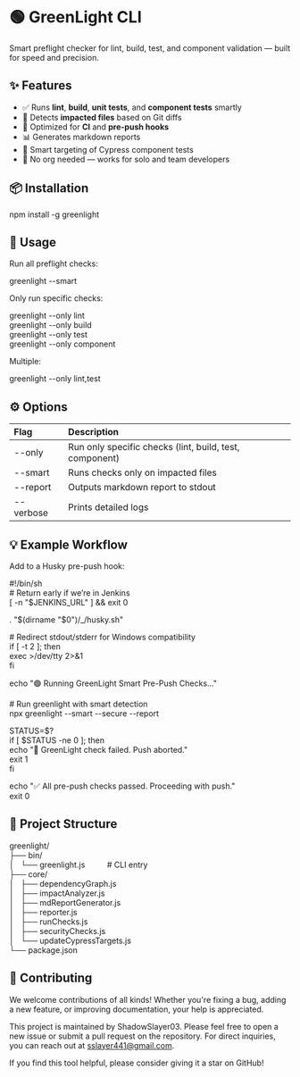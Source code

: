 # **🟢 GreenLight CLI**

Smart preflight checker for lint, build, test, and component validation — built for speed and precision.

## **✨ Features**

* ✅ Runs **lint**, **build**, **unit tests**, and **component tests** smartly  
* 📂 Detects **impacted files** based on Git diffs  
* 🚀 Optimized for **CI** and **pre-push hooks**  
* 📊 Generates markdown reports  
* 🧠 Smart targeting of Cypress component tests  
* 🔐 No org needed — works for solo and team developers

## **📦 Installation**

npm install \-g greenlight

## **🚀 Usage**

Run all preflight checks:

greenlight \--smart

Only run specific checks:

greenlight \--only lint  
greenlight \--only build  
greenlight \--only test  
greenlight \--only component

Multiple:

greenlight \--only lint,test

## **⚙️ Options**

| Flag | Description |
| :---- | :---- |
| \--only | Run only specific checks (lint, build, test, component) |
| \--smart | Runs checks only on impacted files |
| \--report | Outputs markdown report to stdout |
| \--verbose | Prints detailed logs |

## **💡 Example Workflow**

Add to a Husky pre-push hook:

\#\!/bin/sh  
\# Return early if we’re in Jenkins  
\[ \-n "$JENKINS\_URL" \] && exit 0

. "$(dirname "$0")/\_/husky.sh"

\# Redirect stdout/stderr for Windows compatibility  
if \[ \-t 2 \]; then  
  exec \>/dev/tty 2\>&1  
fi

echo "🟢 Running GreenLight Smart Pre-Push Checks..."

\# Run greenlight with smart detection  
npx greenlight \--smart \--secure \--report

STATUS=$?  
if \[ $STATUS \-ne 0 \]; then  
  echo "🔴 GreenLight check failed. Push aborted."  
  exit 1  
fi

echo "✅ All pre-push checks passed. Proceeding with push."  
exit 0

## **📁 Project Structure**

greenlight/  
├── bin/  
│   └── greenlight.js          \# CLI entry  
├── core/  
│   ├── dependencyGraph.js  
│   ├── impactAnalyzer.js  
│   ├── mdReportGenerator.js  
│   ├── reporter.js  
│   ├── runChecks.js  
│   ├── securityChecks.js  
│   └── updateCypressTargets.js  
└── package.json

## **🙌 Contributing**

We welcome contributions of all kinds\! Whether you're fixing a bug, adding a new feature, or improving documentation, your help is appreciated.

This project is maintained by ShadowSlayer03. Please feel free to open a new issue or submit a pull request on the repository. For direct inquiries, you can reach out at sslayer441@gmail.com.

If you find this tool helpful, please consider giving it a star on GitHub\!